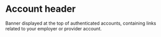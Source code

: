# Account header
Banner displayed at the top of authenticated accounts, containing links related to your employer or provider account.
